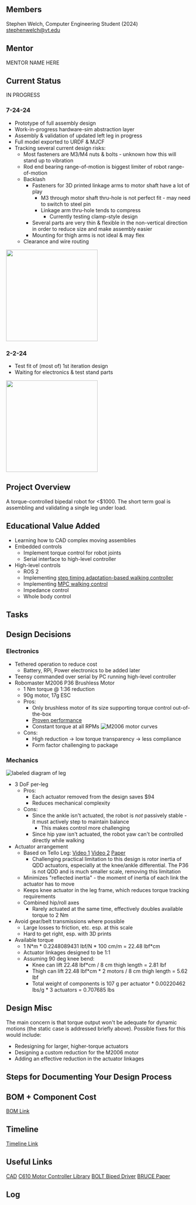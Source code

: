## Members
Stephen Welch, Computer Engineering Student (2024)
stephenwelch@vt.edu

## Mentor
MENTOR NAME HERE

## Current Status
IN PROGRESS

### 7-24-24
- Prototype of full assembly design
- Work-in-progress hardware-sim abstraction layer
- Assembly & validation of updated left leg in progress
- Full model exported to URDF & MJCF
- Tracking several current design risks:
  - Most fasteners are M3/M4 nuts & bolts - unknown how this will stand up to vibration
  - Rod end bearing range-of-motion is biggest limiter of robot range-of-motion
  - Backlash
    - Fasteners for 3D printed linkage arms to motor shaft have a lot of play
      - M3 through motor shaft thru-hole is not perfect fit - may need to switch to steel pin
      - Linkage arm thru-hole tends to compress
        - Currently testing clamp-style design
    - Several parts are very thin & flexible in the non-vertical direction in order to reduce size and make assembly easier
    - Mounting for thigh arms is not ideal & may flex
  - Clearance and wire routing

<img src="images/status_2-2-24_1.png" width="250">
  
### 2-2-24
- Test fit of (most of) 1st iteration design
- Waiting for electronics & test stand parts
<img src="images/status_2-2-24_1.png" width="250">


## Project Overview

A torque-controlled bipedal robot for <$1000. The short term goal is assembling and validating a single leg under load.

## Educational Value Added

- Learning how to CAD complex moving assemblies
- Embedded controls
    - Implement torque control for robot joints
    - Serial interface to high-level controller
- High-level controls
    - ROS 2
    - Implementing [step timing adaptation-based walking controller](https://ieeexplore.ieee.org/stamp/stamp.jsp?arnumber=9082021)
    - Implementing [MPC walking control](https://arxiv.org/pdf/2010.08198.pdf)
    - Impedance control
    - Whole body control

## Tasks

<!-- Your Text Here. You may work with your mentor on this later when they are assigned -->

## Design Decisions

### Electronics
- Tethered operation to reduce cost
    - Battery, RPi, Power electronics to be added later
- Teensy commanded over serial by PC running high-level controller
- Robomaster M2006 P36 Brushless Motor
    - 1 Nm torque @ 1:36 reduction
    - 90g motor, 17g ESC
    - Pros:
      - Only brushless motor of its size supporting torque control out-of-the-box
      - [Proven performance](https://www.youtube.com/watch?v=_Sh4kRtmAog)
      - Constant torque at all RPMs
        ![M2006 motor curves](images/m2006_specs.png)
    - Cons:
      - High reduction -> low torque transparency -> less compliance
      - Form factor challenging to package


### Mechanics
![labeled diagram of leg](images/arca.png)
- 3 DoF per-leg
    - Pros:
        - Each actuator removed from the design saves $94
        - Reduces mechanical complexity
    - Cons:
        - Since the ankle isn't actuated, the robot is *not* passively stable - it must actively step to maintain balance
            - This makes control more challenging
        - Since hip yaw isn't actuated, the robot yaw can't be controlled directly while walking
- Actuator arrangement
    - Based on Tello Leg: [Video 1](https://www.youtube.com/watch?v=62lo04Up2vc) [Video 2](https://www.youtube.com/watch?v=mn8tCtYHzHI&t=1s) [Paper](https://arxiv.org/abs/2203.00644)
        - Challenging practical limitation to this design is rotor inertia of QDD actuators, especially at the knee/ankle differential. The P36 is not QDD and is much smaller scale, removing this limitation
    - Minimizes "reflected inertia" - the moment of inertia of each link the actuator has to move
    - Keeps knee actuator in the leg frame, which reduces torque tracking requirements
    - Combined hip/roll axes
        - Rarely actuated at the same time, effectively doubles available torque to 2 Nm
- Avoid gear/belt transmissions where possible
    - Large losses to friction, etc. esp. at this scale
    - Hard to get right, esp. with 3D prints
- Available torque
    - 1 N*m * 0.2248089431 lbf/N \* 100 cm/m = 22.48 lbf\*cm
    - Actuator linkages designed to be 1:1
    - Assuming 90 deg knee bend:
        - Knee can lift 22.48 lbf\*cm / 8 cm thigh length = 2.81 lbf
        - Thigh can lift 22.48 lbf\*cm * 2 motors / 8 cm thigh length = 5.62 lbf
        - Total weight of components is 107 g per actuator * 0.00220462 lbs/g * 3 actuators = 0.707685 lbs

## Design Misc

The main concern is that torque output won't be adequate for dynamic motions (the static case is addressed briefly above).
Possible fixes for this would include:
- Redesigning for larger, higher-torque actuators
- Designing a custom reduction for the M2006 motor
- Adding an effective reduction in the actuator linkages

## Steps for Documenting Your Design Process

<!-- Your Text Here. You may work with your mentor on this later when they are assigned -->

## BOM + Component Cost
[BOM Link](https://docs.google.com/spreadsheets/d/1Qe1dRF8I_yPayQ6RHrJmCSCA597qFWhmrA_jtBt1tgA/edit?usp=sharing)

## Timeline

[Timeline Link](timeline.pdf)

## Useful Links

[CAD](https://cad.onshape.com/documents/4743a97557c0a80d1585b0a7/w/2d6986bf76e2e55acb049bf2/e/10cf3b3fefc155c08becdc5d)
[C610 Motor Controller Library](https://github.com/stanfordroboticsclub/DJIC610Controller)
[BOLT Biped Driver](https://github.com/open-dynamic-robot-initiative/bolt)
[BRUCE Paper](https://ieeexplore.ieee.org/stamp/stamp.jsp?tp=&arnumber=9811790)

## Log

<!-- Your Text Here. You may work with your mentor on this later when they are assigned -->
